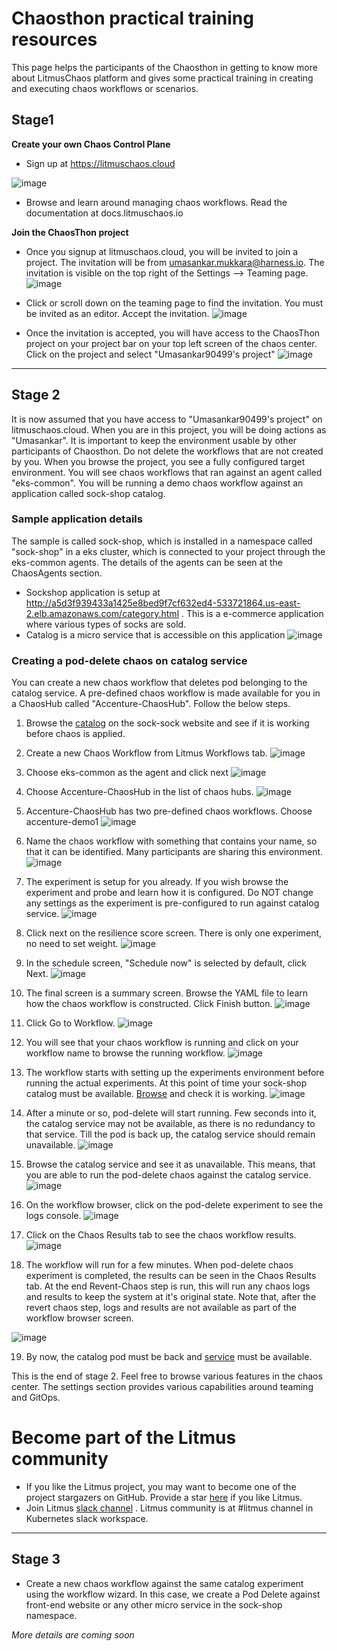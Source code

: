 # Chaosthon practical training resources

This page helps the participants of the Chaosthon in getting to know more about LitmusChaos platform and gives some practical training in creating and executing chaos workflows or scenarios.

## Stage1

**Create your own Chaos Control Plane**

* Sign up at https://litmuschaos.cloud

![image](https://user-images.githubusercontent.com/19591814/171148024-de6ba744-77af-49ce-889d-1e964663cadc.png)

* Browse and learn around managing chaos workflows. Read the documentation at docs.litmuschaos.io


**Join the ChaosThon project**

* Once you signup at litmuschaos.cloud, you will be invited to join a project. The invitation will be from umasankar.mukkara@harness.io. The invitation is visible on the top right of the Settings --> Teaming page.
![image](https://user-images.githubusercontent.com/19591814/171151503-5800d2a3-fc48-4a71-84f5-4da482e72fdc.png)

* Click or scroll down on the teaming page to find the invitation. You must be invited as an editor. Accept the invitation.
![image](https://user-images.githubusercontent.com/19591814/171163779-a6b6c6c0-1e12-45bc-994d-b52e90413e07.png)
 
* Once the invitation is accepted, you will have access to the ChaosThon project on your project bar on your top left screen of the chaos center. Click on the project and select "Umasankar90499's project"
![image](https://user-images.githubusercontent.com/19591814/171165922-a6aedcaa-1ee0-44ab-80bd-1e87d54b2b33.png)


***
## Stage 2

It is now assumed that you have access to "Umasankar90499's project" on litmuschaos.cloud. When you are in this project, you will be doing actions as "Umasankar". It is important to keep the environment usable by other participants of Chaosthon. Do not delete the workflows that are not created by you.
When you browse the project, you see a fully configured target environment. You will see chaos workflows that ran against an agent called "eks-common". You will be running a demo chaos workflow against an application called sock-shop catalog. 

### Sample application details

The sample is called sock-shop, which is installed in a namespace called "sock-shop" in a eks cluster, which is connected to your project through the eks-common agents. The details of the agents can be seen at the ChaosAgents section.

* Sockshop application is setup at http://a5d3f939433a1425e8bed9f7cf632ed4-533721864.us-east-2.elb.amazonaws.com/category.html . This is a e-commerce application where various types of socks are sold. 
* Catalog is a micro service that is accessible on this application
![image](https://user-images.githubusercontent.com/19591814/171152601-5796f26d-90d1-4de4-ba67-71a67f2fe86a.png)

### Creating a pod-delete chaos on catalog service

You can create a new chaos workflow that deletes pod belonging to the catalog service. A pre-defined chaos workflow is made available for you in a ChaosHub called "Accenture-ChaosHub". Follow the below steps.

1. Browse the [catalog](http://a5d3f939433a1425e8bed9f7cf632ed4-533721864.us-east-2.elb.amazonaws.com/category.html) on the sock-sock website and see if it is working before chaos is applied.

2. Create a new Chaos Workflow from Litmus Workflows tab.
![image](https://user-images.githubusercontent.com/19591814/171174523-0fe9e27e-84c0-4b4e-98ec-17b12168ca8e.png)

3. Choose eks-common as the agent and click next
![image](https://user-images.githubusercontent.com/19591814/171179449-ac405d9b-9c1d-438a-9d4d-4e1c72c93f4d.png)

4. Choose Accenture-ChaosHub in the list of chaos hubs.
![image](https://user-images.githubusercontent.com/19591814/171179533-8b281c0c-eacc-4313-9403-0563d0d03b9c.png)

5. Accenture-ChaosHub has two pre-defined chaos workflows. Choose accenture-demo1
![image](https://user-images.githubusercontent.com/19591814/171179643-9132591c-d6d9-4e2d-ab0b-7bdac41898c9.png)

6. Name the chaos workflow with something that contains your name, so that it can be identified. Many participants are sharing this environment. 
![image](https://user-images.githubusercontent.com/19591814/171179820-e309b8a2-bd54-4a8b-989f-b351cd59be06.png)

7. The experiment is setup for you already. If you wish browse the experiment and probe and learn how it is configured. Do NOT change any settings as the experiment is pre-configured to run against catalog service.
![image](https://user-images.githubusercontent.com/19591814/171180068-f1885113-b669-48ff-8283-33208785cf33.png)

8. Click next on the resilience score screen. There is only one experiment, no need to set weight.
![image](https://user-images.githubusercontent.com/19591814/171180207-db8daecf-720e-4619-a9a5-9a3dd3b4f0cc.png)

9. In the schedule screen, "Schedule now" is selected by default, click Next.
![image](https://user-images.githubusercontent.com/19591814/171180339-04c43760-2048-48ed-b24d-e9b95ddefb8c.png)

10. The final screen is a summary screen. Browse the YAML file to learn how the chaos workflow is constructed. Click Finish button.
![image](https://user-images.githubusercontent.com/19591814/171180513-8bb55ccf-3b84-436f-884e-fae541c68cb7.png)

11. Click Go to Workflow.
![image](https://user-images.githubusercontent.com/19591814/171180603-5cc2a506-da04-44e3-844b-a35091717204.png)

12. You will see that your chaos workflow is running and click on your workflow name to browse the running workflow.
![image](https://user-images.githubusercontent.com/19591814/171180766-905be774-5c18-4e57-a395-a06a5dfb0311.png)

13. The workflow starts with setting up the experiments environment before running the actual experiments. At this point of time your sock-shop catalog must be available. [Browse](http://a5d3f939433a1425e8bed9f7cf632ed4-533721864.us-east-2.elb.amazonaws.com/category.html) and check it is working. 
![image](https://user-images.githubusercontent.com/19591814/171180901-4a083eff-1bd8-4609-9bab-9a03cad25f41.png)

14. After a minute or so, pod-delete will start running. Few seconds into it, the catalog service may not be available, as there is no redundancy to that service. Till the pod is back up, the catalog service should remain unavailable. 
![image](https://user-images.githubusercontent.com/19591814/171181313-aa8f755a-8dba-42d2-9d67-ef17e9948e01.png)

15. Browse the catalog service and see it as unavailable. This means, that you are able to run the pod-delete chaos against the catalog service.
![image](https://user-images.githubusercontent.com/19591814/171181521-ba5a13f1-3b92-4103-80e6-6fb1245c17f1.png)

16. On the workflow browser, click on the pod-delete experiment to see the logs console.
![image](https://user-images.githubusercontent.com/19591814/171181625-0daafd9f-cef7-44bf-ae0d-5e6567469fe3.png)

17. Click on the Chaos Results tab to see the chaos workflow results.
![image](https://user-images.githubusercontent.com/19591814/171181727-59eeb7dd-5456-4fe3-a614-3e620a0c919d.png)

18. The workflow will run for a few minutes. When pod-delete chaos experiment is completed, the results can be seen in the Chaos Results tab. At the end Revent-Chaos step is run, this will run any chaos logs and results to keep the system at it's original state. Note that, after the revert chaos step, logs and results are not available as part of the workflow browser screen.

![image](https://user-images.githubusercontent.com/19591814/171182176-2b080546-858d-42f5-b61c-c239fb7a8721.png)

19. By now, the catalog pod must be back and [service](http://a5d3f939433a1425e8bed9f7cf632ed4-533721864.us-east-2.elb.amazonaws.com/category.html) must be available.

This is the end of stage 2. Feel free to browse various features in the chaos center. The settings section provides various capabilities around teaming and GitOps.


# Become part of the Litmus community
* If you like the Litmus project, you may want to become one of the project stargazers on GitHub. Provide a star [here](https://github.com/litmuschaos/litmus/stargazers) if you like Litmus.
* Join Litmus [slack channel](https://slack.litmuschaos.io) . Litmus community is at #litmus channel in Kubernetes slack workspace. 

***


## Stage 3
* Create a new chaos workflow against the same catalog experiment using the workflow wizard.
In this case, we create a Pod Delete against front-end website or any other micro service in the sock-shop namespace.

_More details are coming soon_





